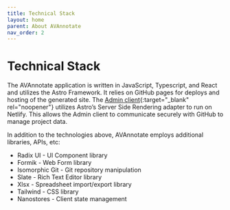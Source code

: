 ```yaml
---
title: Technical Stack
layout: home
parent: About AVAnnotate
nav_order: 2
---
```

# Technical Stack
The AVAnnotate application is written in JavaScript, Typescript, and React and utilizes the Astro Framework. It relies on GitHub pages for deploys and hosting of the generated site. The [Admin client](https://avannotate.netlify.app){:target="_blank" rel="noopener"} utilizes Astro’s Server Side Rendering adapter to run on Netlify. This allows the Admin client to communicate securely with GitHub to manage project data.

In addition to the technologies above, AVAnnotate employs additional libraries, APIs, etc:
- Radix UI - UI Component library
- Formik - Web Form library
- Isomorphic Git - Git repository manipulation
- Slate - Rich Text Editor library
- Xlsx - Spreadsheet import/export library
- Tailwind - CSS library
- Nanostores - Client state management
